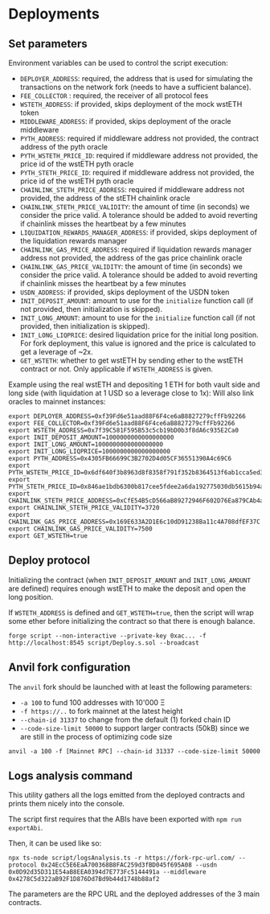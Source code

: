 # Deployments

## Set parameters

Environment variables can be used to control the script execution:

- `DEPLOYER_ADDRESS`: required, the address that is used for simulating the transactions on the network fork (needs to have a sufficient balance).
- `FEE_COLLECTOR` : required, the receiver of all protocol fees
- `WSTETH_ADDRESS`: if provided, skips deployment of the mock wstETH token
- `MIDDLEWARE_ADDRESS`: if provided, skips deployment of the oracle middleware
- `PYTH_ADDRESS`: required if middleware address not provided, the contract address of the pyth oracle
- `PYTH_WSTETH_PRICE_ID`: required if middleware address not provided, the price id of the wstETH pyth oracle
- `PYTH_STETH_PRICE_ID`: required if middleware address not provided, the price id of the wstETH pyth oracle
- `CHAINLINK_STETH_PRICE_ADDRESS`: required if middleware address not provided, the address of the stETH chainlink oracle
- `CHAINLINK_STETH_PRICE_VALIDITY`: the amount of time (in seconds) we consider the price valid. A tolerance should be added to avoid reverting if chainlink misses the heartbeat by a few minutes
- `LIQUIDATION_REWARDS_MANAGER_ADDRESS`: if provided, skips deployment of the liquidation rewards manager
- `CHAINLINK_GAS_PRICE_ADDRESS`: required if liquidation rewards manager address not provided, the address of the gas price chainlink oracle
- `CHAINLINK_GAS_PRICE_VALIDITY`: the amount of time (in seconds) we consider the price valid. A tolerance should be added to avoid reverting if chainlink misses the heartbeat by a few minutes
- `USDN_ADDRESS`: if provided, skips deployment of the USDN token
- `INIT_DEPOSIT_AMOUNT`: amount to use for the `initialize` function call (if not provided, then initialization is skipped).
- `INIT_LONG_AMOUNT`: amount to use for the `initialize` function call (if not provided, then initialization is skipped).
- `INIT_LONG_LIQPRICE`: desired liquidation price for the initial long position. For fork deployment, this value is
  ignored and the price is calculated to get a leverage of ~2x.
- `GET_WSTETH`: whether to get wstETH by sending ether to the wstETH contract or not. Only applicable if `WSTETH_ADDRESS` is given.

Example using the real wstETH and depositing 1 ETH for both vault side and long side (with liquidation
at 1 USD so a leverage close to 1x):
Will also link oracles to mainnet instances:

```
export DEPLOYER_ADDRESS=0xf39Fd6e51aad88F6F4ce6aB8827279cffFb92266
export FEE_COLLECTOR=0xf39Fd6e51aad88F6F4ce6aB8827279cffFb92266
export WSTETH_ADDRESS=0x7f39C581F595B53c5cb19bD0b3f8dA6c935E2Ca0
export INIT_DEPOSIT_AMOUNT=1000000000000000000
export INIT_LONG_AMOUNT=1000000000000000000
export INIT_LONG_LIQPRICE=1000000000000000000
export PYTH_ADDRESS=0x4305FB66699C3B2702D4d05CF36551390A4c69C6
export PYTH_WSTETH_PRICE_ID=0x6df640f3b8963d8f8358f791f352b8364513f6ab1cca5ed3f1f7b5448980e784
export PYTH_STETH_PRICE_ID=0x846ae1bdb6300b817cee5fdee2a6da192775030db5615b94a465f53bd40850b5
export CHAINLINK_STETH_PRICE_ADDRESS=0xCfE54B5cD566aB89272946F602D76Ea879CAb4a8
export CHAINLINK_STETH_PRICE_VALIDITY=3720
export CHAINLINK_GAS_PRICE_ADDRESS=0x169E633A2D1E6c10dD91238Ba11c4A708dfEF37C
export CHAINLINK_GAS_PRICE_VALIDITY=7500
export GET_WSTETH=true
```

## Deploy protocol

Initializing the contract (when `INIT_DEPOSIT_AMOUNT` and `INIT_LONG_AMOUNT` are defined) requires enough wstETH to make
the deposit and open the long position.

If `WSTETH_ADDRESS` is defined and `GET_WSTETH=true`, then the script will wrap some ether before initializing the
contract so that there is enough balance.

```
forge script --non-interactive --private-key 0xac... -f http://localhost:8545 script/Deploy.s.sol --broadcast
```

## Anvil fork configuration

The `anvil` fork should be launched with at least the following parameters:

- `-a 100` to fund 100 addresses with 10'000 Ξ
- `-f https://..` to fork mainnet at the latest height
- `--chain-id 31337` to change from the default (1) forked chain ID
- `--code-size-limit 50000` to support larger contracts (50kB) since we are still in the process of optimizing code size

```
anvil -a 100 -f [Mainnet RPC] --chain-id 31337 --code-size-limit 50000
```

## Logs analysis command

This utility gathers all the logs emitted from the deployed contracts and prints them nicely into the console.

The script first requires that the ABIs have been exported with `npm run exportAbi`.

Then, it can be used like so:

```
npx ts-node script/logsAnalysis.ts -r https://fork-rpc-url.com/ --protocol 0x24EcC5E6EaA700368B8FAC259d3fBD045f695A08 --usdn 0x0D92d35D311E54aB8EEA0394d7E773Fc5144491a --middleware 0x4278C5d322aB92F1D876Dd7Bd9b44d1748b88af2
```

The parameters are the RPC URL and the deployed addresses of the 3 main contracts.
